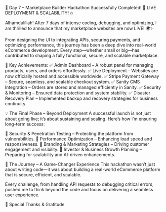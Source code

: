 🚀 Day 7 – Marketplace Builder Hackathon Successfully Completed! 🎯 LIVE DEPLOYMENT & SCALABILITY! 🔥

Alhamdulillah! After 7 days of intense coding, debugging, and optimizing, I am thrilled to announce that my marketplace websites are now LIVE! 🌍✨

From designing the UI to integrating APIs, securing payments, and optimizing performance, this journey has been a deep dive into real-world eCommerce development. Every step—whether small or big—has contributed to shaping a fully functional, secure, and scalable marketplace.

🔹 Key Achievements:
✅ Admin Dashboard – A robust panel for managing products, users, and orders effortlessly.
✅ Live Deployment – Websites are now officially hosted and accessible worldwide.
✅ Stripe Payment Gateway – Secure, seamless, and scalable checkout system.
✅ Sanity CMS Integration – Orders are stored and managed efficiently in Sanity.
✅ Security & Monitoring – Ensured data protection and system stability.
✅ Disaster Recovery Plan – Implemented backup and recovery strategies for business continuity.

💡 The Final Phase – Beyond Deployment
A successful launch is not just about going live; it’s about sustaining and scaling. Here’s how I’m ensuring long-term success:

🔹 Security & Penetration Testing – Protecting the platform from vulnerabilities.
🔹 Performance Optimization – Enhancing load speed and responsiveness.
🔹 Branding & Marketing Strategies – Driving customer engagement and visibility.
🔹 Investor & Business Growth Planning – Preparing for scalability and AI-driven enhancements.

🚀 The Journey – A Game-Changer Experience
This hackathon wasn’t just about writing code—it was about building a real-world eCommerce platform that is secure, efficient, and scalable.

Every challenge, from handling API requests to debugging critical errors, pushed me to think beyond the code and focus on delivering a seamless user experience.

🌟 Special Thanks & Gratitude
 
